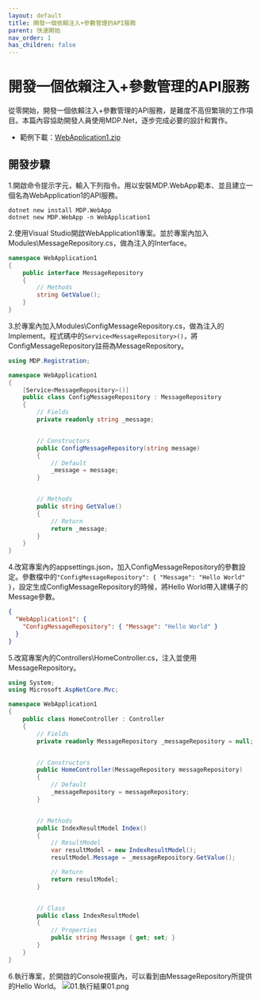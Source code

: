 ```yaml
---
layout: default
title: 開發一個依賴注入+參數管理的API服務
parent: 快速開始
nav_order: 1
has_children: false
---
```


# 開發一個依賴注入+參數管理的API服務

從零開始，開發一個依賴注入+參數管理的API服務，是難度不高但繁瑣的工作項目。本篇內容協助開發人員使用MDP.Net，逐步完成必要的設計和實作。

- 範例下載：[WebApplication1.zip](https://clark159.github.io/MDP.Net/快速開始/開發一個依賴注入+參數管理的API服務/WebApplication1.zip)


## 開發步驟

1.開啟命令提示字元，輸入下列指令。用以安裝MDP.WebApp範本、並且建立一個名為WebApplication1的API服務。

```
dotnet new install MDP.WebApp
dotnet new MDP.WebApp -n WebApplication1
```

2.使用Visual Studio開啟WebApplication1專案。並於專案內加入Modules\MessageRepository.cs，做為注入的Interface。

```csharp
namespace WebApplication1
{
    public interface MessageRepository
    {
        // Methods
        string GetValue();
    }
}
```

3.於專案內加入Modules\ConfigMessageRepository.cs，做為注入的Implement。程式碼中的``` Service<MessageRepository>() ```，將ConfigMessageRepository註冊為MessageRepository。

```csharp
using MDP.Registration;

namespace WebApplication1
{
    [Service<MessageRepository>()]
    public class ConfigMessageRepository : MessageRepository
    {
        // Fields
        private readonly string _message;


        // Constructors
        public ConfigMessageRepository(string message)
        {
            // Default
            _message = message;
        }


        // Methods
        public string GetValue()
        {
            // Return
            return _message;
        }
    }
}
```

4.改寫專案內的appsettings.json，加入ConfigMessageRepository的參數設定。參數檔中的``` "ConfigMessageRepository": { "Message": "Hello World" } ```，設定生成ConfigMessageRepository的時候，將Hello World帶入建構子的Message參數。

```json
{
  "WebApplication1": {
    "ConfigMessageRepository": { "Message": "Hello World" }
  }
}
```

5.改寫專案內的Controllers\HomeController.cs，注入並使用MessageRepository。

```csharp
using System;
using Microsoft.AspNetCore.Mvc;

namespace WebApplication1
{
    public class HomeController : Controller
    {
        // Fields
        private readonly MessageRepository _messageRepository = null;


        // Constructors
        public HomeController(MessageRepository messageRepository)
        {
            // Default
            _messageRepository = messageRepository;
        }


        // Methods
        public IndexResultModel Index()
        {
            // ResultModel
            var resultModel = new IndexResultModel();
            resultModel.Message = _messageRepository.GetValue();

            // Return
            return resultModel;
        }


        // Class
        public class IndexResultModel
        {
            // Properties
            public string Message { get; set; }
        }
    }
}
```

6.執行專案，於開啟的Console視窗內，可以看到由MessageRepository所提供的Hello World。
![01.執行結果01.png](https://clark159.github.io/MDP.Net/快速開始/開發一個依賴注入+參數管理的API服務/01.執行結果01.png)
